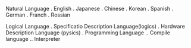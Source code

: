 Natural Language
. English
. Japanese
. Chinese
. Korean
. Spanish
. German
. Franch
. Rossian

Logical Language
. Specificatio Description Language(logics)
. Hardware Description Language (pysics)
. Programming Language
.. Compile language
.. Interpreter

